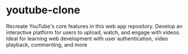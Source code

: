 # youtube-clone
Recreate YouTube's core features in this web app repository. Develop an interactive platform for users to upload, watch, and engage with videos. Ideal for learning web development with user authentication, video playback, commenting, and more
